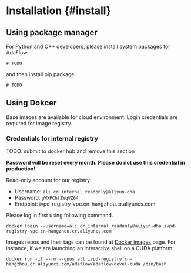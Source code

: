 # Installation {#install}

## Using package manager

For Python and C++ developers, please install system packages for AdaFlow:

```shell
# TODO
```

and then install pip package:

```shell
# TODO
```

## Using Dokcer

Base images are available for cloud environment. Login credentials are required for image registry.

### Credentials for internal registry

TODO: submit to docker hub and remove this section

**Password will be reset every month. Please do not use this credential in production!**

Read-only account for our registry:

* Username: `ali_cr_internal_readonly@aliyun-dha`
* Password: `gWXPChfZWqVZ64`
* Endpoint: ivpd-registry-vpc.cn-hangzhou.cr.aliyuncs.com

Please log in first using following command.

```shell
docker login --username=ali_cr_internal_readonly@aliyun-dha ivpd-registry-vpc.cn-hangzhou.cr.aliyuncs.com
```

Images repos and their tags can be found at [Docker images](./docker_images.md) page. For instance, if we are launching an interactive shell on a CUDA platform:


```shell
docker run -it --rm --gpus all ivpd-registry.cn-hangzhou.cr.aliyuncs.com/adaflow/adaflow-devel-cuda /bin/bash
```